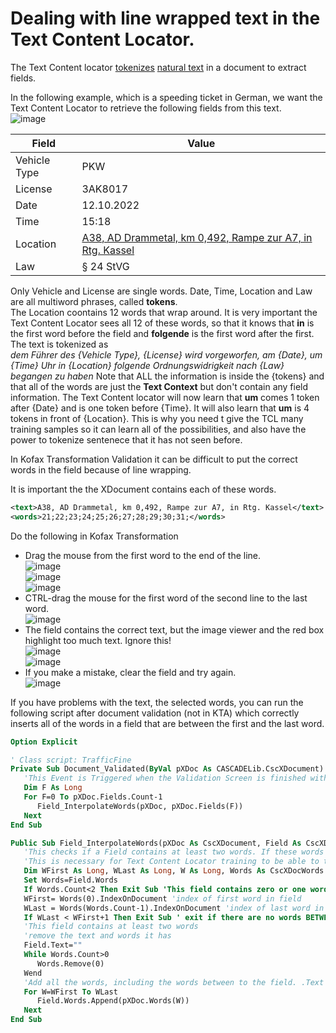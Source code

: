 # Dealing with line wrapped text in the Text Content Locator.
The Text Content locator [tokenizes](https://en.wikipedia.org/wiki/Lexical_analysis) [natural text](https://en.wikipedia.org/wiki/Natural_language_processing) in a document to extract fields.

In the following example, which is a speeding ticket in German, we want the Text Content Locator to retrieve the following fields from this text.  
![image](https://user-images.githubusercontent.com/103566874/209109037-433680ff-71e3-4ba3-9a2c-42cf122afec1.png)


| Field | Value |
|-------|-------|
| Vehicle Type | PKW |
| License | 3AK8017 |
| Date | 12.10.2022 |
| Time | 15:18 |
| Location | [A38, AD Drammetal, km 0,492, Rampe zur A7, in Rtg. Kassel](https://www.google.com/maps/@51.4529281,9.8648204,189m/data=!3m1!1e3) |
| Law | § 24 StVG |

Only Vehicle and License are single words. Date, Time, Location and Law are all multiword phrases, called **tokens**.  
The Location coontains 12 words that wrap around.  It is very important the Text Content Locator sees all 12 of these words, so that it knows that **in** is the first word before the field and **folgende** is the first word after the first.  
The text is tokenized as   
*dem Führer des {Vehicle Type}, {License} wird vorgeworfen, am {Date}, um {Time} Uhr in {Location} folgende Ordnungswidrigkeit nach {Law} begangen zu
haben*
Note that ALL the information is inside the {tokens} and that all of the words are just the **Text Context** but don't contain any field information. The Text Content locator will now learn that **um** comes 1 token after {Date} and is one token before {Time}. It will also learn that **um** is 4 tokens in front of {Location}. This is why you need t give the TCL many training samples so it can learn all of the possibilities, and also have the power to tokenize sentenece that it has not seen before.  

In Kofax Transformation Validation it can be difficult to put the correct words in the field because of line wrapping. 

It is important the the XDocument contains each of these words.
```xml
<text>A38, AD Drammetal, km 0,492, Rampe zur A7, in Rtg. Kassel</text>
<words>21;22;23;24;25;26;27;28;29;30;31;</words>
```
Do the following in Kofax Transformation
* Drag the mouse from the first word to the end of the line.  
![image](https://user-images.githubusercontent.com/103566874/209107934-77e68865-d7cf-4cdd-8d63-6cad1f7d22c9.png)  
![image](https://user-images.githubusercontent.com/103566874/209107995-c22a0def-17ce-4541-9bbb-c60017f4fa5d.png)  
![image](https://user-images.githubusercontent.com/103566874/209108028-5cbd9823-31ff-4e5d-bff6-d12208a9ad35.png)  
* CTRL-drag the mouse for the first word of the second line to the last word.  
![image](https://user-images.githubusercontent.com/103566874/209108160-4f7ebfca-9488-4703-8cf8-2ff5a851b5af.png)  
* The field contains the correct text, but the image viewer and the red box highlight too much text. Ignore this!  
![image](https://user-images.githubusercontent.com/103566874/209108276-a0d42372-935a-4831-89ca-cce677e9e96d.png)  
![image](https://user-images.githubusercontent.com/103566874/209108706-b0509c5d-bec1-41c5-8fbd-0094b2f596f8.png)
* If you make a mistake, clear the field and try again.  
![image](https://user-images.githubusercontent.com/103566874/209108468-1bd89645-1658-4fc1-be62-b3480d737478.png)


If you have problems with the text, the selected words, you can run the following script after document validation (not in KTA) which  correctly inserts all of the words in a field that are between the first and the last word.
```vb
Option Explicit

' Class script: TrafficFine
Private Sub Document_Validated(ByVal pXDoc As CASCADELib.CscXDocument)
   'This Event is Triggered when the Validation Screen is finished with the document. Does not work in KTA
   Dim F As Long
   For F=0 To pXDoc.Fields.Count-1
      Field_InterpolateWords(pXDoc, pXDoc.Fields(F))
   Next
End Sub

Public Sub Field_InterpolateWords(pXDoc As CscXDocument, Field As CscXDocField)
   'This checks if a Field contains at least two words. If these words are NOT adjacent then the text is cleared, all words are inserted into the Field and the text reconstructed
   'This is necessary for Text Content Locator training to be able to train from documents where fields line wrap.,
   Dim WFirst As Long, WLast As Long, W As Long, Words As CscXDocWords
   Set Words=Field.Words
   If Words.Count<2 Then Exit Sub 'This field contains zero or one word
   WFirst= Words(0).IndexOnDocument 'index of first word in field
   WLast = Words(Words.Count-1).IndexOnDocument 'index of last word in field
   If WLast < WFirst+1 Then Exit Sub ' exit if there are no words BETWEEN the fields.
   'This field contains at least two words
   'remove the text and words it has
   Field.Text=""
   While Words.Count>0
      Words.Remove(0)
   Wend
   'Add all the words, including the words between to the field. .Text will be filled automatically
   For W=WFirst To WLast
      Field.Words.Append(pXDoc.Words(W))
   Next
End Sub


```
